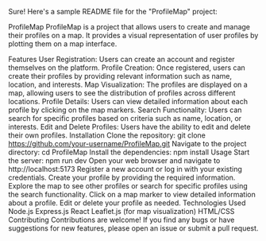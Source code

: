 Sure! Here's a sample README file for the "ProfileMap" project:

ProfileMap
ProfileMap is a project that allows users to create and manage their profiles on a map. It provides a visual representation of user profiles by plotting them on a map interface.

Features
User Registration: Users can create an account and register themselves on the platform.
Profile Creation: Once registered, users can create their profiles by providing relevant information such as name, location, and interests.
Map Visualization: The profiles are displayed on a map, allowing users to see the distribution of profiles across different locations.
Profile Details: Users can view detailed information about each profile by clicking on the map markers.
Search Functionality: Users can search for specific profiles based on criteria such as name, location, or interests.
Edit and Delete Profiles: Users have the ability to edit and delete their own profiles.
Installation
Clone the repository: git clone https://github.com/your-username/ProfileMap.git
Navigate to the project directory: cd ProfileMap
Install the dependencies: npm install
Usage
Start the server: npm run dev
Open your web browser and navigate to http://localhost:5173
Register a new account or log in with your existing credentials.
Create your profile by providing the required information.
Explore the map to see other profiles or search for specific profiles using the search functionality.
Click on a map marker to view detailed information about a profile.
Edit or delete your profile as needed.
Technologies Used
Node.js
Express.js
React
Leaflet.js (for map visualization)
HTML/CSS
Contributing
Contributions are welcome! If you find any bugs or have suggestions for new features, please open an issue or submit a pull request.

